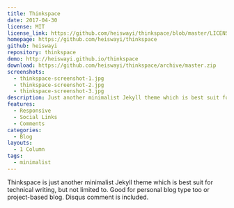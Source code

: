 ```yaml
---
title: Thinkspace
date: 2017-04-30
license: MIT
license_link: https://github.com/heiswayi/thinkspace/blob/master/LICENSE.md
homepage: https://github.com/heiswayi/thinkspace
github: heiswayi
repository: thinkspace
demo: http://heiswayi.github.io/thinkspace
download: https://github.com/heiswayi/thinkspace/archive/master.zip
screenshots:
  - thinkspace-screenshot-1.jpg
  - thinkspace-screenshot-2.jpg
  - thinkspace-screenshot-3.jpg
description: Just another minimalist Jekyll theme which is best suit for technical writing.
features:
  - Responsive
  - Social Links
  - Comments
categories:
  - Blog
layouts:
  - 1 Column
tags:
  - minimalist
---
```


Thinkspace is just another minimalist Jekyll theme which is best suit for technical writing, but not limited to. Good for personal blog type too or project-based blog. Disqus comment is included.
